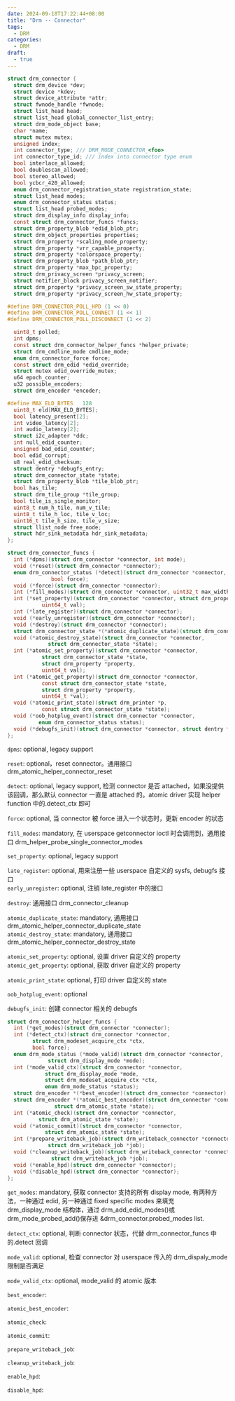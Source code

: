```yaml
---
date: 2024-09-18T17:22:44+08:00
title: "Drm -- Connector"
tags:
  - DRM
categories:
  - DRM
draft:
  - true
---
```


```c
struct drm_connector {
  struct drm_device *dev;
  struct device *kdev;
  struct device_attribute *attr;
  struct fwnode_handle *fwnode;
  struct list_head head;
  struct list_head global_connector_list_entry;
  struct drm_mode_object base;
  char *name;
  struct mutex mutex;
  unsigned index;
  int connector_type; /// DRM_MODE_CONNECTOR_<foo>
  int connector_type_id; /// index into connector type enum
  bool interlace_allowed;
  bool doublescan_allowed;
  bool stereo_allowed;
  bool ycbcr_420_allowed;
  enum drm_connector_registration_state registration_state;
  struct list_head modes;
  enum drm_connector_status status;
  struct list_head probed_modes;
  struct drm_display_info display_info;
  const struct drm_connector_funcs *funcs;
  struct drm_property_blob *edid_blob_ptr;
  struct drm_object_properties properties;
  struct drm_property *scaling_mode_property;
  struct drm_property *vrr_capable_property;
  struct drm_property *colorspace_property;
  struct drm_property_blob *path_blob_ptr;
  struct drm_property *max_bpc_property;
  struct drm_privacy_screen *privacy_screen;
  struct notifier_block privacy_screen_notifier;
  struct drm_property *privacy_screen_sw_state_property;
  struct drm_property *privacy_screen_hw_state_property;

#define DRM_CONNECTOR_POLL_HPD (1 << 0)
#define DRM_CONNECTOR_POLL_CONNECT (1 << 1)
#define DRM_CONNECTOR_POLL_DISCONNECT (1 << 2)

  uint8_t polled;
  int dpms;
  const struct drm_connector_helper_funcs *helper_private;
  struct drm_cmdline_mode cmdline_mode;
  enum drm_connector_force force;
  const struct drm_edid *edid_override;
  struct mutex edid_override_mutex;
  u64 epoch_counter;
  u32 possible_encoders;
  struct drm_encoder *encoder;

#define MAX_ELD_BYTES	128
  uint8_t eld[MAX_ELD_BYTES];
  bool latency_present[2];
  int video_latency[2];
  int audio_latency[2];
  struct i2c_adapter *ddc;
  int null_edid_counter;
  unsigned bad_edid_counter;
  bool edid_corrupt;
  u8 real_edid_checksum;
  struct dentry *debugfs_entry;
  struct drm_connector_state *state;
  struct drm_property_blob *tile_blob_ptr;
  bool has_tile;
  struct drm_tile_group *tile_group;
  bool tile_is_single_monitor;
  uint8_t num_h_tile, num_v_tile;
  uint8_t tile_h_loc, tile_v_loc;
  uint16_t tile_h_size, tile_v_size;
  struct llist_node free_node;
  struct hdr_sink_metadata hdr_sink_metadata;
};
```

```c
struct drm_connector_funcs {
  int (*dpms)(struct drm_connector *connector, int mode);
  void (*reset)(struct drm_connector *connector);
  enum drm_connector_status (*detect)(struct drm_connector *connector,
              bool force);
  void (*force)(struct drm_connector *connector);
  int (*fill_modes)(struct drm_connector *connector, uint32_t max_width, uint32_t max_height);
  int (*set_property)(struct drm_connector *connector, struct drm_property *property,
           uint64_t val);
  int (*late_register)(struct drm_connector *connector);
  void (*early_unregister)(struct drm_connector *connector);
  void (*destroy)(struct drm_connector *connector);
  struct drm_connector_state *(*atomic_duplicate_state)(struct drm_connector *connector);
  void (*atomic_destroy_state)(struct drm_connector *connector,
             struct drm_connector_state *state);
  int (*atomic_set_property)(struct drm_connector *connector,
           struct drm_connector_state *state,
           struct drm_property *property,
           uint64_t val);
  int (*atomic_get_property)(struct drm_connector *connector,
           const struct drm_connector_state *state,
           struct drm_property *property,
           uint64_t *val);
  void (*atomic_print_state)(struct drm_printer *p,
           const struct drm_connector_state *state);
  void (*oob_hotplug_event)(struct drm_connector *connector,
          enum drm_connector_status status);
  void (*debugfs_init)(struct drm_connector *connector, struct dentry *root);
};
```

`dpms`: optional, legacy support

`reset`: optional，reset connector。通用接口 drm_atomic_helper_connector_reset

`detect`: optional, legacy support, 检测 connector 是否 attached，如果没提供该回调，那么默认 connector 一直是 attached 的。atomic driver 实现 helper function 中的.detect_ctx 即可

`force`: optional, 当 connector 被 force 进入一个状态时，更新 encoder 的状态

`fill_modes`: mandatory, 在 userspace getconnector ioctl 时会调用到，通用接口 drm_helper_probe_single_connector_modes

`set_property`: optional, legacy support

`late_register`: optional, 用来注册一些 userspace 自定义的 sysfs, debugfs 接口  
`early_unregister`: optional, 注销 late_register 中的接口

`destroy`: 通用接口 drm_connector_cleanup

`atomic_duplicate_state`: mandatory, 通用接口 drm_atomic_helper_connector_duplicate_state  
`atomic_destroy_state`: mandatory, 通用接口 drm_atomic_helper_connector_destroy_state

`atomic_set_property`: optional, 设置 driver 自定义的 property
`atomic_get_property`: optional, 获取 driver 自定义的 property

`atomic_print_state`: optional, 打印 driver 自定义的 state

`oob_hotplug_event`: optional

`debugfs_init`: 创建 connector 相关的 debugfs

```c
struct drm_connector_helper_funcs {
  int (*get_modes)(struct drm_connector *connector);
  int (*detect_ctx)(struct drm_connector *connector,
        struct drm_modeset_acquire_ctx *ctx,
        bool force);
  enum drm_mode_status (*mode_valid)(struct drm_connector *connector,
             struct drm_display_mode *mode);
  int (*mode_valid_ctx)(struct drm_connector *connector,
            struct drm_display_mode *mode,
            struct drm_modeset_acquire_ctx *ctx,
            enum drm_mode_status *status);
  struct drm_encoder *(*best_encoder)(struct drm_connector *connector);
  struct drm_encoder *(*atomic_best_encoder)(struct drm_connector *connector,
               struct drm_atomic_state *state);
  int (*atomic_check)(struct drm_connector *connector,
          struct drm_atomic_state *state);
  void (*atomic_commit)(struct drm_connector *connector,
            struct drm_atomic_state *state);
  int (*prepare_writeback_job)(struct drm_writeback_connector *connector,
             struct drm_writeback_job *job);
  void (*cleanup_writeback_job)(struct drm_writeback_connector *connector,
              struct drm_writeback_job *job);
  void (*enable_hpd)(struct drm_connector *connector);
  void (*disable_hpd)(struct drm_connector *connector);
};
```

`get_modes`: mandatory, 获取 connector 支持的所有 display mode, 有两种方法，一种通过 edid, 另一种通过 fixed specific modes 来填充 drm_display_mode 结构体，通过 drm_add_edid_modes()或 drm_mode_probed_add()保存进 &drm_connector.probed_modes list.

`detect_ctx`: optional, 判断 connector 状态，代替 drm_connector_funcs 中的.detect 回调

`mode_valid`: optional, 检查 connector 对 userspace 传入的 drm_dispaly_mode 限制是否满足

`mode_valid_ctx`: optional, mode_valid 的 atomic 版本

`best_encoder`:

`atomic_best_encoder`:

`atomic_check`:

`atomic_commit`:

`prepare_writeback_job`:

`cleanup_writeback_job`:

`enable_hpd`:

`disable_hpd`:
